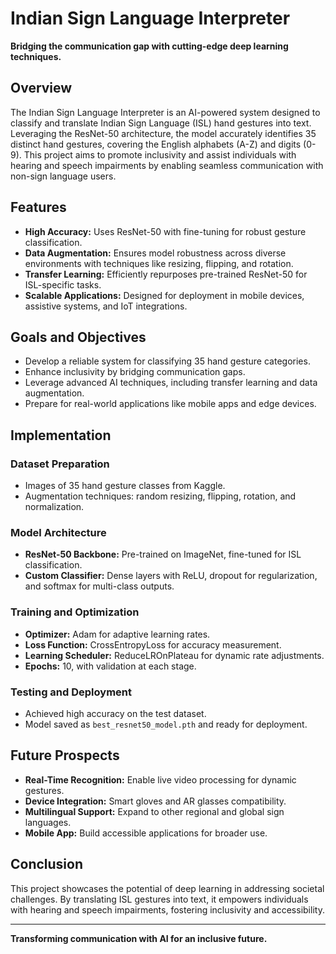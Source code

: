 # Indian Sign Language Interpreter

**Bridging the communication gap with cutting-edge deep learning techniques.**

## Overview

The Indian Sign Language Interpreter is an AI-powered system designed to classify and translate Indian Sign Language (ISL) hand gestures into text. Leveraging the ResNet-50 architecture, the model accurately identifies 35 distinct hand gestures, covering the English alphabets (A-Z) and digits (0-9). This project aims to promote inclusivity and assist individuals with hearing and speech impairments by enabling seamless communication with non-sign language users.

## Features
- **High Accuracy:** Uses ResNet-50 with fine-tuning for robust gesture classification.
- **Data Augmentation:** Ensures model robustness across diverse environments with techniques like resizing, flipping, and rotation.
- **Transfer Learning:** Efficiently repurposes pre-trained ResNet-50 for ISL-specific tasks.
- **Scalable Applications:** Designed for deployment in mobile devices, assistive systems, and IoT integrations.

## Goals and Objectives
- Develop a reliable system for classifying 35 hand gesture categories.
- Enhance inclusivity by bridging communication gaps.
- Leverage advanced AI techniques, including transfer learning and data augmentation.
- Prepare for real-world applications like mobile apps and edge devices.

## Implementation
### Dataset Preparation
- Images of 35 hand gesture classes from Kaggle.
- Augmentation techniques: random resizing, flipping, rotation, and normalization.

### Model Architecture
- **ResNet-50 Backbone:** Pre-trained on ImageNet, fine-tuned for ISL classification.
- **Custom Classifier:** Dense layers with ReLU, dropout for regularization, and softmax for multi-class outputs.

### Training and Optimization
- **Optimizer:** Adam for adaptive learning rates.
- **Loss Function:** CrossEntropyLoss for accuracy measurement.
- **Learning Scheduler:** ReduceLROnPlateau for dynamic rate adjustments.
- **Epochs:** 10, with validation at each stage.

### Testing and Deployment
- Achieved high accuracy on the test dataset.
- Model saved as `best_resnet50_model.pth` and ready for deployment.

## Future Prospects
- **Real-Time Recognition:** Enable live video processing for dynamic gestures.
- **Device Integration:** Smart gloves and AR glasses compatibility.
- **Multilingual Support:** Expand to other regional and global sign languages.
- **Mobile App:** Build accessible applications for broader use.

## Conclusion
This project showcases the potential of deep learning in addressing societal challenges. By translating ISL gestures into text, it empowers individuals with hearing and speech impairments, fostering inclusivity and accessibility.

---

**Transforming communication with AI for an inclusive future.**
